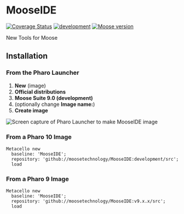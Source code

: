 # MooseIDE

[![Coverage Status](https://coveralls.io/repos/github/moosetechnology/MooseIDE/badge.svg)](https://coveralls.io/github/moosetechnology/MooseIDE) [![development](https://github.com/moosetechnology/MooseIDE/actions/workflows/daily.yml/badge.svg)](https://github.com/moosetechnology/MooseIDE/actions/workflows/daily.yml) [![Moose version](https://img.shields.io/badge/Moose-8-%23aac9ff.svg)](https://github.com/moosetechnology/Moose)

New Tools for Moose

## Installation

### From the Pharo Launcher

1. **New** (image)
2. **Official distributions**
3. **Moose Suite 9.0 (development)**  
4. (optionally change **Image name:**)
5. **Create image**

![Screen capture of Pharo Launcher to make MooseIDE image](https://user-images.githubusercontent.com/33934979/124268297-9e46f000-db39-11eb-8626-ab578dd16ffb.png)

### From a Pharo 10 Image

```smalltalk
Metacello new
  baseline: 'MooseIDE';
  repository: 'github://moosetechnology/MooseIDE:development/src';
  load
```

### From a Pharo 9 Image

```smalltalk
Metacello new
  baseline: 'MooseIDE';
  repository: 'github://moosetechnology/MooseIDE:v9.x.x/src';
  load
```
